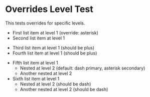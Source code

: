 # Overrides Level Test

This tests overrides for specific levels.

* First list item at level 1 (override: asterisk)
* Second list item at level 1

- Third list item at level 1 (should be plus)
- Fourth list item at level 1 (should be plus)

* Fifth list item at level 1
  - Nested at level 2 (default: dash primary, asterisk secondary)
  - Another nested at level 2
* Sixth list item at level 1
  * Nested at level 2 (should be dash)
  * Another nested at level 2 (should be dash)
